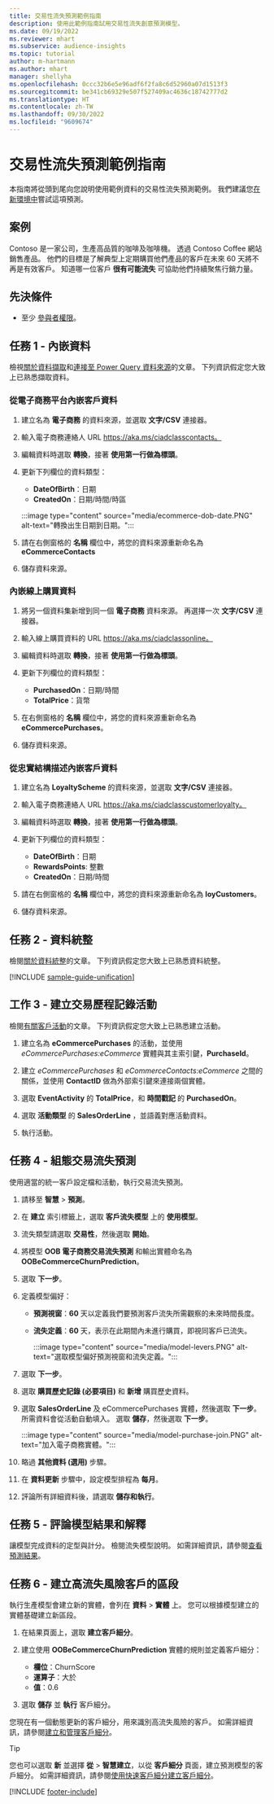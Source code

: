 ```yaml
---
title: 交易性流失預測範例指南
description: 使用此範例指南試用交易性流失創意預測模型。
ms.date: 09/19/2022
ms.reviewer: mhart
ms.subservice: audience-insights
ms.topic: tutorial
author: m-hartmann
ms.author: mhart
manager: shellyha
ms.openlocfilehash: 0ccc32b6e5e96adf6f2fa8c6d52960a07d1513f3
ms.sourcegitcommit: be341cb69329e507f527409ac4636c18742777d2
ms.translationtype: HT
ms.contentlocale: zh-TW
ms.lasthandoff: 09/30/2022
ms.locfileid: "9609674"
---
```

# <a name="transactional-churn-prediction-sample-guide"></a>交易性流失預測範例指南

本指南將從頭到尾向您說明使用範例資料的交易性流失預測範例。 我們建議您[在新環境中](manage-environments.md)嘗試這項預測。

## <a name="scenario"></a>案例

Contoso 是一家公司，生產高品質的咖啡及咖啡機。 透過 Contoso Coffee 網站銷售產品。 他們的目標是了解典型上定期購買他們產品的客戶在未來 60 天將不再是有效客戶。 知道哪一位客戶 **很有可能流失** 可協助他們持續聚焦行銷力量。

## <a name="prerequisites"></a>先決條件

- 至少 [參與者權限](permissions.md)。

## <a name="task-1---ingest-data"></a>任務 1 - 內嵌資料

檢視[關於資料擷取](data-sources.md)和[連接至 Power Query 資料來源](connect-power-query.md)的文章。 下列資訊假定您大致上已熟悉擷取資料。

### <a name="ingest-customer-data-from-ecommerce-platform"></a>從電子商務平台內嵌客戶資料

1. 建立名為 **電子商務** 的資料來源，並選取 **文字/CSV** 連接器。

1. 輸入電子商務連絡人 URL https://aka.ms/ciadclasscontacts。

1. 編輯資料時選取 **轉換**，接著 **使用第一行做為標頭**。

1. 更新下列欄位的資料類型：

   - **DateOfBirth**：日期
   - **CreatedOn**：日期/時間/時區

   :::image type="content" source="media/ecommerce-dob-date.PNG" alt-text="轉換出生日期到日期。":::

1. 請在右側窗格的 **名稱** 欄位中，將您的資料來源重新命名為 **eCommerceContacts**

1. 儲存資料來源。

### <a name="ingest-online-purchase-data"></a>內嵌線上購買資料

1. 將另一個資料集新增到同一個 **電子商務** 資料來源。 再選擇一次 **文字/CSV** 連接器。

1. 輸入線上購買資料的 URL https://aka.ms/ciadclassonline。

1. 編輯資料時選取 **轉換**，接著 **使用第一行做為標頭**。

1. 更新下列欄位的資料類型：

   - **PurchasedOn**：日期/時間
   - **TotalPrice**：貨幣

1. 在右側窗格的 **名稱** 欄位中，將您的資料來源重新命名為 **eCommercePurchases**。

1. 儲存資料來源。

### <a name="ingest-customer-data-from-loyalty-schema"></a>從忠實結構描述內嵌客戶資料

1. 建立名為 **LoyaltyScheme** 的資料來源，並選取 **文字/CSV** 連接器。

1. 輸入電子商務連絡人 URL https://aka.ms/ciadclasscustomerloyalty。

1. 編輯資料時選取 **轉換**，接著 **使用第一行做為標頭**。

1. 更新下列欄位的資料類型：

   - **DateOfBirth**：日期
   - **RewardsPoints**: 整數
   - **CreatedOn**：日期/時間

1. 請在右側窗格的 **名稱** 欄位中，將您的資料來源重新命名為 **loyCustomers**。

1. 儲存資料來源。

## <a name="task-2---data-unification"></a>任務 2 - 資料統整

檢閱[關於資料統整](data-unification.md)的文章。 下列資訊假定您大致上已熟悉資料統整。

[!INCLUDE [sample-guide-unification](includes/sample-guide-unification.md)]

## <a name="task-3---create-transaction-history-activity"></a>工作 3 - 建立交易歷程記錄活動

檢閱[有關客戶活動](activities.md)的文章。 下列資訊假定您大致上已熟悉建立活動。

1. 建立名為 **eCommercePurchases** 的活動，並使用 *eCommercePurchases:eCommerce* 實體與其主索引鍵，**PurchaseId**。

1. 建立 *eCommercePurchases* 和 *eCommerceContacts:eCommerce* 之間的關係，並使用 **ContactID** 做為外部索引鍵來連接兩個實體。

1. 選取 **EventActivity** 的 **TotalPrice**，和 **時間戳記** 的 **PurchasedOn**。

1. 選取 **活動類型** 的 **SalesOrderLine** ，並語義對應活動資料。

1. 執行活動。

## <a name="task-4---configure-transaction-churn-prediction"></a>任務 4 - 組態交易流失預測

使用適當的統一客戶設定檔和活動，執行交易流失預測。

1. 請移至 **智慧** > **預測**。

1. 在 **建立** 索引標籤上，選取 **客戶流失模型** 上的 **使用模型**。

1. 流失類型請選取 **交易性**，然後選取 **開始**。

1. 將模型 **OOB 電子商務交易流失預測** 和輸出實體命名為 **OOBeCommerceChurnPrediction**。

1. 選取 **下一步**。

1. 定義模型偏好：

   - **預測視窗**：**60** 天以定義我們要預測客戶流失所需觀察的未來時間長度。

   - **流失定義**：**60** 天，表示在此期間內未進行購買，即視同客戶已流失。

     :::image type="content" source="media/model-levers.PNG" alt-text="選取模型偏好預測視窗和流失定義。":::

1. 選取 **下一步**。

1. 選取 **購買歷史記錄 (必要項目)** 和 **新增** 購買歷史資料。

1. 選取 **SalesOrderLine** 及 eCommercePurchases 實體，然後選取 **下一步**。 所需資料會從活動自動填入。 選取 **儲存**，然後選取 **下一步**。

   :::image type="content" source="media/model-purchase-join.PNG" alt-text="加入電子商務實體。":::

1. 略過 **其他資料 (選用)** 步驟。

1. 在 **資料更新** 步驟中，設定模型排程為 **每月**。

1. 評論所有詳細資料後，請選取 **儲存和執行**。

## <a name="task-5---review-model-results-and-explanations"></a>任務 5 - 評論模型結果和解釋

讓模型完成資料的定型與計分。 檢閱流失模型說明。 如需詳細資訊，請參閱[查看預測結果](predict-transactional-churn.md#view-prediction-results)。

## <a name="task-6---create-a-segment-of-high-churn-risk-customers"></a>任務 6 - 建立高流失風險客戶的區段

執行生產模型會建立新的實體，會列在 **資料** > **實體** 上。 您可以根據模型建立的實體基礎建立新區段。

1. 在結果頁面上，選取 **建立客戶細分**。

1. 建立使用 **OOBeCommerceChurnPrediction** 實體的規則並定義客戶細分：
   - **欄位**：ChurnScore
   - **運算子**：大於
   - **值**：0.6

1. 選取 **儲存** 並 **執行** 客戶細分。

您現在有一個動態更新的客戶細分，用來識別高流失風險的客戶。 如需詳細資訊，請參閱[建立和管理客戶細分](segments.md)。

> [!TIP]
> 您也可以選取 **新** 並選擇 **從** > **智慧建立**，以從 **客戶細分** 頁面，建立預測模型的客戶細分。 如需詳細資訊，請參閱[使用快速客戶細分建立客戶細分](segment-quick.md)。

[!INCLUDE [footer-include](includes/footer-banner.md)]
